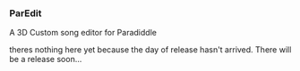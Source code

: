 ### ParEdit

A 3D Custom song editor for Paradiddle

theres nothing here yet because the day of release hasn't arrived. There will be a release soon...
